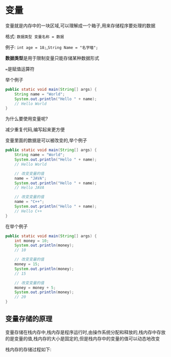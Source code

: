 # 变量

变量就是内存中的一块区域,可以理解成一个箱子,用来存储程序要处理的数据

格式: `数据类型 变量名称 = 数据`

例子: `int age = 18;`,`String Name = "名字喵";`

**数据类型**是用于限制变量只能存储某种数据形式

`=`是赋值运算符

举个例子

```java
public static void main(String[] args) {
    String name = "World";
    System.out.println("Hello " + name);
    // Hello World
}
```

为什么要使用变量呢?

减少重复代码,编写起来更方便

变量里面的数据是可以被改变的,举个例子

```java
public static void main(String[] args) {
    String name = "World";
    System.out.println("Hello " + name);
    // Hello World

    // 改变变量的值
    name = "JAVA";
    System.out.println("Hello " + name);
    // Hello JAVA

    // 改变变量的值
    name = "C++";
    System.out.println("Hello " + name);
    // Hello C++
}
```

在举个例子

```java
public static void main(String[] args) {
    int money = 10;
    System.out.println(money);
    // 10

    // 改变变量的值
    money = 15;
    System.out.println(money);
    // 15

    // 改变变量的值
    money = money + 5;
    System.out.println(money);
    // 20
}
```

## 变量存储的原理

变量存储在栈内存中,栈内存是程序运行时,由操作系统分配和释放的,栈内存中存放的是变量的值,栈内存的大小是固定的,但是栈内存中的变量的值可以动态地改变

栈内存的存储过程如下:
